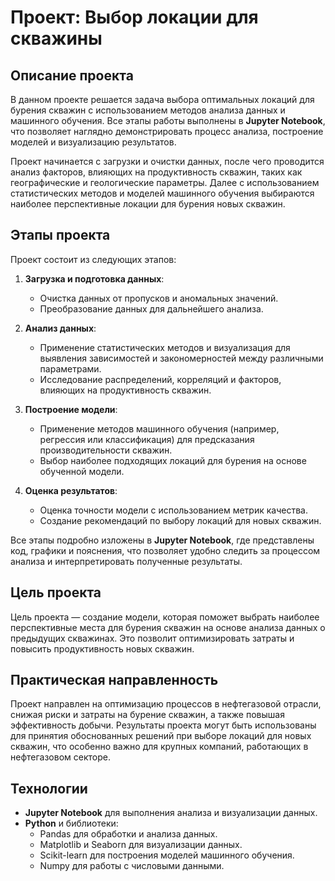 # Проект: Выбор локации для скважины

## Описание проекта

В данном проекте решается задача выбора оптимальных локаций для бурения скважин с использованием методов анализа данных и машинного обучения. Все этапы работы выполнены в **Jupyter Notebook**, что позволяет наглядно демонстрировать процесс анализа, построение моделей и визуализацию результатов.

Проект начинается с загрузки и очистки данных, после чего проводится анализ факторов, влияющих на продуктивность скважин, таких как географические и геологические параметры. Далее с использованием статистических методов и моделей машинного обучения выбираются наиболее перспективные локации для бурения новых скважин.

## Этапы проекта

Проект состоит из следующих этапов:

1. **Загрузка и подготовка данных**:
   - Очистка данных от пропусков и аномальных значений.
   - Преобразование данных для дальнейшего анализа.

2. **Анализ данных**:
   - Применение статистических методов и визуализация для выявления зависимостей и закономерностей между различными параметрами.
   - Исследование распределений, корреляций и факторов, влияющих на продуктивность скважин.

3. **Построение модели**:
   - Применение методов машинного обучения (например, регрессия или классификация) для предсказания производительности скважин.
   - Выбор наиболее подходящих локаций для бурения на основе обученной модели.

4. **Оценка результатов**:
   - Оценка точности модели с использованием метрик качества.
   - Создание рекомендаций по выбору локаций для новых скважин.

Все этапы подробно изложены в **Jupyter Notebook**, где представлены код, графики и пояснения, что позволяет удобно следить за процессом анализа и интерпретировать полученные результаты.

## Цель проекта

Цель проекта — создание модели, которая поможет выбрать наиболее перспективные места для бурения скважин на основе анализа данных о предыдущих скважинах. Это позволит оптимизировать затраты и повысить продуктивность новых скважин.

## Практическая направленность

Проект направлен на оптимизацию процессов в нефтегазовой отрасли, снижая риски и затраты на бурение скважин, а также повышая эффективность добычи. Результаты проекта могут быть использованы для принятия обоснованных решений при выборе локаций для новых скважин, что особенно важно для крупных компаний, работающих в нефтегазовом секторе.

## Технологии

- **Jupyter Notebook** для выполнения анализа и визуализации данных.
- **Python** и библиотеки:
  - Pandas для обработки и анализа данных.
  - Matplotlib и Seaborn для визуализации данных.
  - Scikit-learn для построения моделей машинного обучения.
  - Numpy для работы с числовыми данными.
  